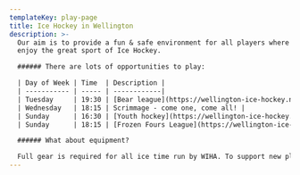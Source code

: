 ```yaml
---
templateKey: play-page
title: Ice Hockey in Wellington
description: >-
  Our aim is to provide a fun & safe environment for all players where they can
  enjoy the great sport of Ice Hockey.

  ###### There are lots of opportunities to play:

  | Day of Week | Time  | Description |
  | ----------- | ----- | ------------|
  | Tuesday     | 19:30 | [Bear league](https://wellington-ice-hockey.netlify.app/bear) - for players who are just starting out (*registration required*) |
  | Wednesday   | 18:15 | Scrimmage - come one, come all! |
  | Sunday      | 16:30 | [Youth hockey](https://wellington-ice-hockey.netlify.app/youth) - Practices and games for youth |
  | Sunday      | 18:15 | [Frozen Fours League](https://wellington-ice-hockey.netlify.app/frozen) - a slightly faster league for players with at least 1 or 2 years experience (*registration required*) |

  ###### What about equipment?

  Full gear is required for all ice time run by WIHA. To support new players joining this great sport, we have a large selection of gear available to borrow for players of all ages and sizes - please get in touch and we'll see if we can sort you out some gear.
---
```

